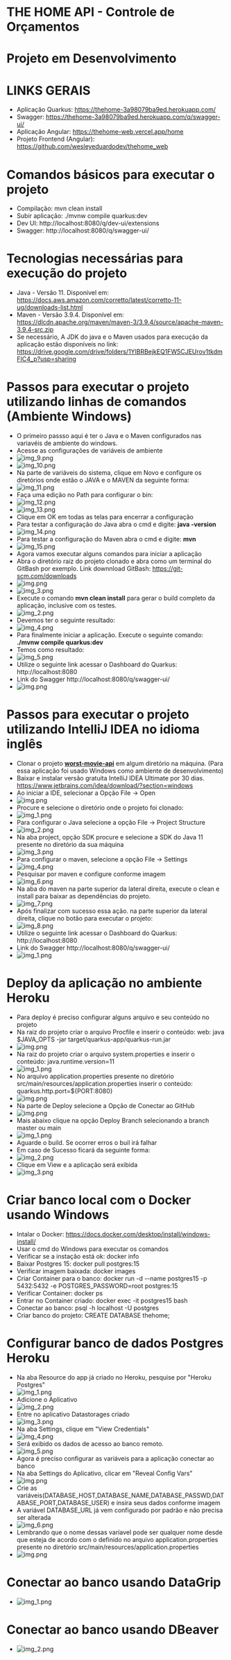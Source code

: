 # THE HOME API - Controle de Orçamentos

# **Projeto em Desenvolvimento**

# LINKS GERAIS
- Aplicação Quarkus: https://thehome-3a98079ba9ed.herokuapp.com/
- Swagger: https://thehome-3a98079ba9ed.herokuapp.com/q/swagger-ui/
- Aplicação Angular: https://thehome-web.vercel.app/home
- Projeto Frontend (Angular): https://github.com/wesleyeduardodev/thehome_web

# Comandos básicos para executar o projeto
- Compilação: mvn clean install
- Subir aplicação: ./mvnw compile quarkus:dev
- Dev UI:  http://localhost:8080/q/dev-ui/extensions
- Swagger: http://localhost:8080/q/swagger-ui/

# Tecnologias necessárias para execução do projeto

- Java - Versão 11. Disponível em: https://docs.aws.amazon.com/corretto/latest/corretto-11-ug/downloads-list.html
- Maven - Versão 3.9.4. Disponível em: https://dlcdn.apache.org/maven/maven-3/3.9.4/source/apache-maven-3.9.4-src.zip
- Se necessário, A JDK do java e o Maven usados para execução da aplicação estão disponíveis no link: https://drive.google.com/drive/folders/1YlBRBejkEQ1FW5CJEUrov1tkdmFIC4_p?usp=sharing

# Passos para executar o projeto utilizando linhas de comandos (Ambiente Windows)

- O primeiro passso aqui é ter o Java e o Maven configurados nas variavéis de ambiente do windows.
- Acesse as configurações de variáveis de ambiente
- ![img_9.png](src/main/resources/readme/img_9.png)
- ![img_10.png](src/main/resources/readme/img_10.png)
- Na parte de variáveis do sistema, clique em Novo e configure os diretórios onde estão o JAVA e o MAVEN da seguinte forma:
- ![img_11.png](src/main/resources/readme/img_11.png)
- Faça uma edição no Path para configurar o bin:
- ![img_12.png](src/main/resources/readme/img_12.png)
- ![img_13.png](src/main/resources/readme/img_13.png)
- Clique em OK em todas as telas para encerrar a configuração
- Para testar a configuração do Java abra o cmd e digite: **java -version**
- ![img_14.png](src/main/resources/readme/img_14.png)
- Para testar a configuração do Maven abra o cmd e digite: **mvn**
- ![img_15.png](src/main/resources/readme/img_15.png)
- Agora vamos executar alguns comandos para iniciar a aplicação
- Abra o diretório raiz do projeto clonado e abra como um terminal do GitBash por exemplo. Link downnload GitBash: https://git-scm.com/downloads
- ![img.png](src/main/resources/readme/img-01.png)
- ![img_3.png](src/main/resources/readme/img_3-3.png)
- Execute o comando **mvn clean install** para gerar o build completo da aplicação, inclusive com os testes.
- ![img_2.png](src/main/resources/readme/img_2-2.png)
- Devemos ter o seguinte resultado:
- ![img_4.png](src/main/resources/readme/img_4-4.png)
- Para finalmente iniciar a aplicação. Execute o seguinte comando: **./mvnw compile quarkus:dev**
- Temos como resultado:
- ![img_5.png](src/main/resources/readme/img_5-5.png)
- Utilize o seguinte link acessar o Dashboard do Quarkus: http://localhost:8080
- Link do Swagger http://localhost:8080/q/swagger-ui/
- ![img.png](src/main/resources/readme/img-10.png)

# Passos para executar o projeto utilizando IntelliJ IDEA no idioma inglês

- Clonar o projeto **[worst-movie-api](https://github.com/wesleyeduardodev/worst-movie-api.git)** em algum diretório na máquina. (Para essa aplicação foi usado Windows como ambiente de desenvolvimento)
- Baixar e instalar versão gratuita IntelliJ IDEA Ultimate por 30 dias. https://www.jetbrains.com/idea/download/?section=windows
- Ao iniciar a IDE, selecionar a Opção File -> Open
- ![img.png](src/main/resources/readme/img.png)
- Procure e selecione o diretório onde o projeto foi clonado:
- ![img_1.png](src/main/resources/readme/img_1.png)
- Para configurar o Java selecione a opção File -> Project Structure
- ![img_2.png](src/main/resources/readme/img_2.png)
- Na aba project, opção SDK procure e selecione a SDK do Java 11 presente no diretório da sua máquina
- ![img_3.png](src/main/resources/readme/img_3.png)
- Para configurar o maven, selecione a opção File -> Settings
- ![img_4.png](src/main/resources/readme/img_4.png)
- Pesquisar por maven e configure conforme imagem
- ![img_6.png](src/main/resources/readme/img_6.png)
- Na aba do maven na parte superior da lateral direita, execute o clean e install para baixar as dependências do projeto.
- ![img_7.png](src/main/resources/readme/img_7.png)
- Após finalizar com sucesso essa ação. na parte superior da lateral direita, clique no botão para executar o projeto:
- ![img_8.png](src/main/resources/readme/img_8.png)
- Utilize o seguinte link acessar o Dashboard do Quarkus: http://localhost:8080 
- Link do Swagger http://localhost:8080/q/swagger-ui/
- ![img_1.png](src/main/resources/readme/img_1-11.png) 

# Deploy da aplicação no ambiente Heroku
- Para deploy é preciso configurar alguns arquivo e seu conteúdo no projeto
- Na raiz do projeto criar o arquivo Procfile e inserir o conteúdo: web: java $JAVA_OPTS -jar target/quarkus-app/quarkus-run.jar
- ![img.png](src/main/resources/readme/img556.png)
- Na raiz do projeto criar o arquivo system.properties e inserir o conteúdo: java.runtime.version=11
- ![img_1.png](src/main/resources/readme/img_98651.png)
- No arquivo application.properties presente no diretório  src/main/resources/application.properties inserir o conteúdo: quarkus.http.port=${PORT:8080}
- ![img.png](src/main/resources/readme/img_992.png)
- Na parte de Deploy selecione a Opção de Conectar ao GitHub
- ![img.png](src/main/resources/readme/img851.png)
- Mais abaixo clique na opção Deploy Branch selecionando a branch master ou main
- ![img_1.png](src/main/resources/readme/img852.png)
- Aguarde o build. Se ocorrer erros o buil irá falhar
- Em caso de Sucesso ficará da seguinte forma:
- ![img_2.png](src/main/resources/readme/img853.png)
- Clique em View e a aplicação será exibida
- ![img_3.png](src/main/resources/readme/img854.png)

# Criar banco local com o Docker usando Windows

- Intalar o Docker: https://docs.docker.com/desktop/install/windows-install/
- Usar o cmd do Windows para executar os comandos
- Verificar se a instação está ok: docker info
- Baixar Postgres 15: docker pull postgres:15
- Verificar imagem baixada: docker images
- Criar Container para o banco: docker run -d --name postgres15 -p 5432:5432 -e POSTGRES_PASSWORD=root postgres:15
- Verificar Container: docker ps
- Entrar no Container criado: docker exec -it postgres15 bash
- Conectar ao banco: psql -h localhost -U postgres
- Criar banco do projeto: CREATE DATABASE thehome;

# Configurar banco de dados Postgres Heroku
- Na aba Resource do app já criado no Heroku, pesquise por "Heroku Postgres"
- ![img_1.png](src/main/resources/readme/img-6521.png)
- Adicione o Aplicativo
- ![img_2.png](src/main/resources/readme/img-6522.png)
- Entre no aplicativo Datastorages criado
- ![img_3.png](src/main/resources/readme/img-6523.png)
- Na aba Settings, clique em "View Credentials"
- ![img_4.png](src/main/resources/readme/img-6524.png)
- Será exibido os dados de acesso ao banco remoto.
- ![img_5.png](src/main/resources/readme/img-6525.png)
- Agora é preciso configurar as variáveis para a aplicação conectar ao banco
- Na aba Settings do Aplicativo, clicar em "Reveal Config Vars"
- ![img.png](src/main/resources/readme/img-6520.png)
- Crie as variáveis(DATABASE_HOST,DATABASE_NAME,DATABASE_PASSWD,DATABASE_PORT,DATABASE_USER) e insira seus dados conforme imagem
- A variável DATABASE_URL já vem configurado por padrão e não precisa ser alterada
- ![img_6.png](src/main/resources/readme/img-6526.png)
- Lembrando que o nome dessas varíavel pode ser qualquer nome desde que esteja de acordo com o definido no arquivo application.properties presente no diretório  src/main/resources/application.properties
- ![img.png](src/main/resources/readme/img221.png)

# Conectar ao banco usando DataGrip
- ![img_1.png](src/main/resources/readme/img222.png)

# Conectar ao banco usando DBeaver
- ![img_2.png](src/main/resources/readme/img223.png)